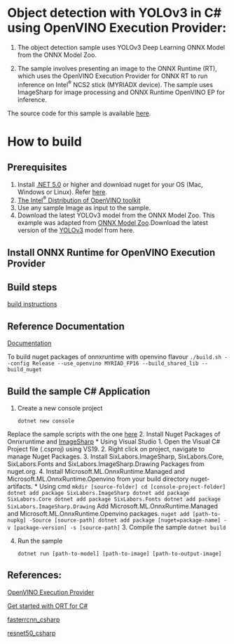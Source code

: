# Object detection with YOLOv3 in C# using OpenVINO Execution Provider:

1. The object detection sample uses YOLOv3 Deep Learning ONNX Model from the ONNX Model Zoo.

2. The sample involves presenting an image to the ONNX Runtime (RT), which uses the OpenVINO Execution Provider for ONNX RT to run inference on Intel<sup>®</sup> NCS2 stick (MYRIADX device). The sample uses ImageSharp for image processing and ONNX Runtime OpenVINO EP for inference.

The source code for this sample is available [here](https://github.com/microsoft/onnxruntime-inference-examples/tree/main/c_sharp/OpenVINO_EP/yolov3_object_detection).

# How to build

## Prerequisites
1. Install [.NET 5.0](https://dotnet.microsoft.com/download/dotnet/5.0) or higher and download nuget for your OS (Mac, Windows or Linux). Refer [here](https://onnxruntime.ai/docs/build/inferencing.html#prerequisites-1).
2. [The Intel<sup>®</sup> Distribution of OpenVINO toolkit](https://docs.openvinotoolkit.org/latest/index.html)
3. Use any sample Image as input to the sample.
4. Download the latest YOLOv3 model from the ONNX Model Zoo.
   This example was adapted from [ONNX Model Zoo](https://github.com/onnx/models).Download the latest version of the [YOLOv3](https://github.com/onnx/models/tree/master/vision/object_detection_segmentation/yolov3) model from here.

## Install ONNX Runtime for OpenVINO Execution Provider

## Build steps
[build instructions](https://onnxruntime.ai/docs/build/eps.html#openvino)

## Reference Documentation
[Documentation](https://onnxruntime.ai/docs/execution-providers/OpenVINO-ExecutionProvider.html)

To build nuget packages of onnxruntime with openvino flavour
    ```
    ./build.sh --config Release --use_openvino MYRIAD_FP16 --build_shared_lib --build_nuget
    ```
## Build the sample C# Application
1. Create a new console project
    ```
    dotnet new console
    ```
Replace the sample scripts with the one [here](https://github.com/microsoft/onnxruntime-inference-examples/tree/main/c_sharp/OpenVINO_EP/yolov3_object_detection)
2. Install Nuget Packages of Onnxruntime and [ImageSharp](https://www.nuget.org/packages/SixLabors.ImageSharp)
    * Using Visual Studio
        1. Open the Visual C# Project file (.csproj) using VS19.
        2. Right click on project, navigate to manage Nuget Packages.
        3. Install SixLabors.ImageSharp, SixLabors.Core, SixLabors.Fonts and SixLabors.ImageSharp.Drawing Packages from nuget.org.
        4. Install Microsoft.ML.OnnxRuntime.Managed and Microsoft.ML.OnnxRuntime.Openvino from your build directory nuget-artifacts.
    * Using cmd
        ```
        mkdir [source-folder]
        cd [console-project-folder]
        dotnet add package SixLabors.ImageSharp
        dotnet add package SixLabors.Core
        dotnet add package SixLabors.Fonts
        dotnet add package SixLabors.ImageSharp.Drawing
        ```
        Add Microsoft.ML.OnnxRuntime.Managed and Microsoft.ML.OnnxRuntime.Openvino packages.
        ```
        nuget add [path-to-nupkg] -Source [source-path]
        dotnet add package [nuget=package-name] -v [package-version] -s [source-path]
        ```
3. Compile the sample
    ```
    dotnet build
    ```

4. Run the sample
    ```
    dotnet run [path-to-model] [path-to-image] [path-to-output-image]
    ```

## References:

[OpenVINO Execution Provider](https://www.intel.com/content/www/us/en/artificial-intelligence/posts/faster-inferencing-with-one-line-of-code.html)

[Get started with ORT for C#](https://onnxruntime.ai/docs/get-started/with-csharp.html)

[fasterrcnn_csharp](https://onnxruntime.ai/docs/tutorials/fasterrcnn_csharp.html)

[resnet50_csharp](https://onnxruntime.ai/docs/tutorials/resnet50_csharp.html)

